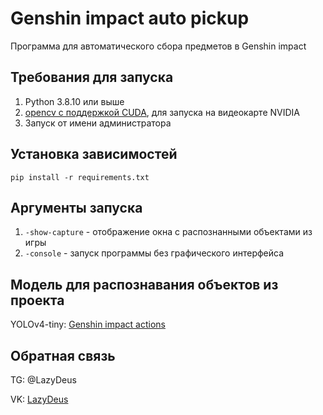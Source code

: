 # Genshin impact auto pickup

Программа для автоматического сбора предметов в Genshin impact

## Требования для запуска

1. Python 3.8.10 или выше
2. [opencv с поддержкой CUDA](https://docs.opencv.org/4.5.2/d3/d52/tutorial_windows_install.html), для запуска на видеокарте NVIDIA
3. Запуск от имени администратора

## Установка зависимостей

`pip install -r requirements.txt`

## Аргументы запуска

1. `-show-capture`  - отображение окна с распознанными объектами из игры
2. `-console`  - запуск программы без графического интерфейса

## Модель для распознавания объектов из проекта

YOLOv4-tiny: [Genshin impact actions](https://github.com/Demetrous-fd/Genshin-impact-actions-YOLOv4-tiny)

## Обратная связь

TG:  @LazyDeus

VK: [LazyDeus](https://vk.com/lazydeus)
